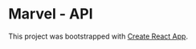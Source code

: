 # Marvel - API

This project was bootstrapped with [Create React App](https://github.com/facebook/create-react-app).

